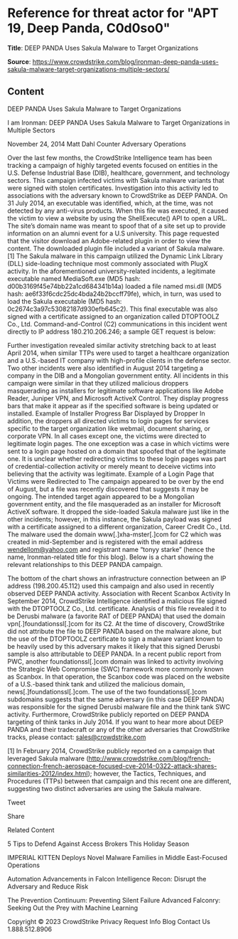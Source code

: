 # Reference for threat actor for "APT 19, Deep Panda, C0d0so0"

**Title**: DEEP PANDA Uses Sakula Malware to Target Organizations

**Source**: https://www.crowdstrike.com/blog/ironman-deep-panda-uses-sakula-malware-target-organizations-multiple-sectors/

## Content






 







DEEP PANDA Uses Sakula Malware to Target Organizations






































































 



I am Ironman: DEEP PANDA Uses Sakula Malware to Target Organizations in Multiple Sectors

November 24, 2014 Matt Dahl Counter Adversary Operations 




Over the last few months, the CrowdStrike Intelligence team has been tracking a campaign of highly targeted events focused on entities in the U.S. Defense Industrial Base (DIB), healthcare, government, and technology sectors. This campaign infected victims with Sakula malware variants that were signed with stolen certificates. Investigation into this activity led to associations with the adversary known to CrowdStrike as DEEP PANDA.
On 31 July 2014, an executable was identified, which, at the time, was not detected by any anti-virus products. When this file was executed, it caused the victim to view a website by using the ShellExecute() API to open a URL. The site’s domain name was meant to spoof that of a site set up to provide information on an alumni event for a U.S university. This page requested that the visitor download an Adobe-related plugin in order to view the content. The downloaded plugin file included a variant of Sakula malware. [1]
The Sakula malware in this campaign utilized the Dynamic Link Library (DLL) side-loading technique most commonly associated with PlugX activity. In the aforementioned university-related incidents, a legitimate executable named MediaSoft.exe (MD5 hash: d00b3169f45e74bb22a1cd684341b14a) loaded a file named msi.dll (MD5 hash: ae6f33f6cdc25dc4bda24b2bccff79fe), which, in turn, was used to load the Sakula executable (MD5 hash: 0c2674c3a97c53082187d930efb645c2). This final executable was also signed with a certificate assigned to an organization called DTOPTOOLZ Co., Ltd.
Command-and-Control (C2) communications in this incident went directly to IP address 180.210.206.246; a sample GET request is below:

Further investigation revealed similar activity stretching back to at least April 2014, when similar TTPs were used to target a healthcare organization and a U.S.-based IT company with high-profile clients in the defense sector. Two other incidents were also identified in August 2014 targeting a company in the DIB and a Mongolian government entity.
All incidents in this campaign were similar in that they utilized malicious droppers masquerading as installers for legitimate software applications like Adobe Reader, Juniper VPN, and Microsoft ActiveX Control. They display progress bars that make it appear as if the specified software is being updated or installed.
Example of Installer Progress Bar Displayed by Dropper
In addition, the droppers all directed victims to login pages for services specific to the target organization like webmail, document sharing, or corporate VPN. In all cases except one, the victims were directed to legitimate login pages. The one exception was a case in which victims were sent to a login page hosted on a domain that spoofed that of the legitimate one. It is unclear whether redirecting victims to these login pages was part of credential-collection activity or merely meant to deceive victims into believing that the activity was legitimate.
Example of a Login Page that Victims were Redirected to
The campaign appeared to be over by the end of August, but a file was recently discovered that suggests it may be ongoing. The intended target again appeared to be a Mongolian government entity, and the file masqueraded as an installer for Microsoft ActiveX software. It dropped the side-loaded Sakula malware just like in the other incidents; however, in this instance, the Sakula payload was signed with a certificate assigned to a different organization, Career Credit Co., Ltd. The malware used the domain www[.]xha-mster[.]com for C2 which was created in mid-September and is registered with the email address wendellom@yahoo.com and registrant name “tonyy starke” (hence the name, Ironman-related title for this blog).
Below is a chart showing the relevant relationships to this DEEP PANDA campaign.

The bottom of the chart shows an infrastructure connection between an IP address (198.200.45.112) used this campaign and also used in recently observed DEEP PANDA activity.
Association with Recent Scanbox Activity
In September 2014, CrowdStrike Intelligence identified a malicious file signed with the DTOPTOOLZ Co., Ltd. certificate. Analysis of this file revealed it to be Derusbi malware (a favorite RAT of DEEP PANDA) that used the domain vpn[.]foundationssl[.]com for its C2. At the time of discovery, CrowdStrike did not attribute the file to DEEP PANDA based on the malware alone, but the use of the DTOPTOOLZ certificate to sign a malware variant known to be heavily used by this adversary makes it likely that this signed Derusbi sample is also attributable to DEEP PANDA.
In a recent public report from PWC, another foundationssl[.]com domain was linked to activity involving the Strategic Web Compromise (SWC) framework more commonly known as Scanbox. In that operation, the Scanbox code was placed on the website of a U.S.-based think tank and utilized the malicious domain, news[.]foundationssl[.]com. The use of the two foundationssl[.]com subdomains suggests that the same adversary (in this case DEEP PANDA) was responsible for the signed Derusbi malware file and the think tank SWC activity. Furthermore, CrowdStrike publicly reported on DEEP PANDA targeting of think tanks in July 2014.
If you want to hear more about DEEP PANDA and their tradecraft or any of the other adversaries that CrowdStrike tracks, please contact: sales@crowdstrike.com
 

[1] In February 2014, CrowdStrike publicly reported on a campaign that leveraged Sakula malware (http://www.crowdstrike.com/blog/french-connection-french-aerospace-focused-cve-2014-0322-attack-shares-similarities-2012/index.html); however, the Tactics, Techniques, and Procedures (TTPs) between that campaign and this recent one are different, suggesting two distinct adversaries are using the Sakula malware.






Tweet





Share





Related Content






5 Tips to Defend Against Access Brokers This Holiday Season








IMPERIAL KITTEN Deploys Novel Malware Families in Middle East-Focused Operations








Automation Advancements in Falcon Intelligence Recon: Disrupt the Adversary and Reduce Risk











 The Prevention Continuum: Preventing Silent Failure
Advanced Falconry: Seeking Out the Prey with Machine Learning 









 
















Copyright © 2023 CrowdStrike
Privacy
Request Info
Blog
Contact Us
1.888.512.8906














